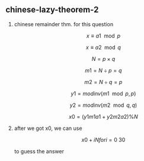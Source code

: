 ## chinese-lazy-theorem-2

1. chinese remainder thm. for this question

    $$ x \equiv a1 \mod p $$

    $$ x \equiv a2 \mod q $$

    $$ N=p \times q $$

    $$ m1=N\div p=q $$

    $$ m2=N\div q=p $$

    $$ y1=modinv(m1\mod p, p) $$

    $$ y2=modinv(m2\mod q, q) $$

    $$ x0=(y1m1a1+y2m2a2)\%N $$

2. after we got x0, we can use 

    $$ x0+iN for i=0~30$$ 

    to guess the answer
